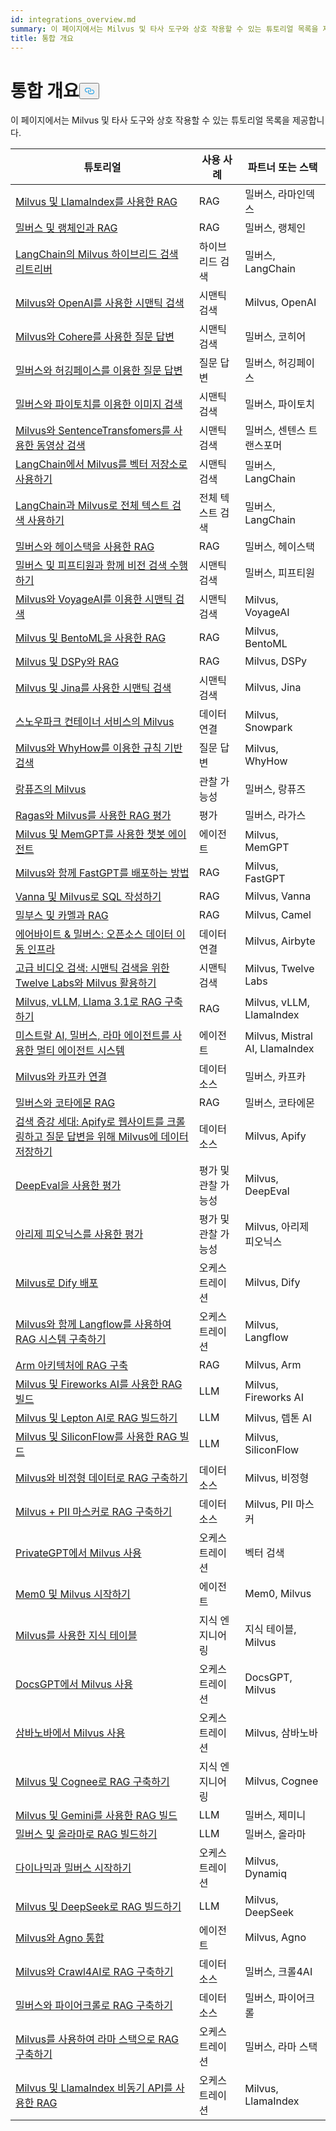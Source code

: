 ```yaml
---
id: integrations_overview.md
summary: 이 페이지에서는 Milvus 및 타사 도구와 상호 작용할 수 있는 튜토리얼 목록을 제공합니다.
title: 통합 개요
---
```

<h1 id="Integrations-Overview" class="common-anchor-header">통합 개요<button data-href="#Integrations-Overview" class="anchor-icon" translate="no">
      <svg translate="no"
        aria-hidden="true"
        focusable="false"
        height="20"
        version="1.1"
        viewBox="0 0 16 16"
        width="16"
      >
        <path
          fill="#0092E4"
          fill-rule="evenodd"
          d="M4 9h1v1H4c-1.5 0-3-1.69-3-3.5S2.55 3 4 3h4c1.45 0 3 1.69 3 3.5 0 1.41-.91 2.72-2 3.25V8.59c.58-.45 1-1.27 1-2.09C10 5.22 8.98 4 8 4H4c-.98 0-2 1.22-2 2.5S3 9 4 9zm9-3h-1v1h1c1 0 2 1.22 2 2.5S13.98 12 13 12H9c-.98 0-2-1.22-2-2.5 0-.83.42-1.64 1-2.09V6.25c-1.09.53-2 1.84-2 3.25C6 11.31 7.55 13 9 13h4c1.45 0 3-1.69 3-3.5S14.5 6 13 6z"
        ></path>
      </svg>
    </button></h1><p>이 페이지에서는 Milvus 및 타사 도구와 상호 작용할 수 있는 튜토리얼 목록을 제공합니다.</p>
<table>
<thead>
<tr><th>튜토리얼</th><th>사용 사례</th><th>파트너 또는 스택</th></tr>
</thead>
<tbody>
<tr><td><a href="/docs/ko/integrate_with_llamaindex.md">Milvus 및 LlamaIndex를 사용한 RAG</a></td><td>RAG</td><td>밀버스, 라마인덱스</td></tr>
<tr><td><a href="/docs/ko/integrate_with_langchain.md">밀버스 및 랭체인과 RAG</a></td><td>RAG</td><td>밀버스, 랭체인</td></tr>
<tr><td><a href="/docs/ko/milvus_hybrid_search_retriever.md">LangChain의 Milvus 하이브리드 검색 리트리버</a></td><td>하이브리드 검색</td><td>밀버스, LangChain</td></tr>
<tr><td><a href="/docs/ko/integrate_with_openai.md">Milvus와 OpenAI를 사용한 시맨틱 검색</a></td><td>시맨틱 검색</td><td>Milvus, OpenAI</td></tr>
<tr><td><a href="/docs/ko/integrate_with_cohere.md">Milvus와 Cohere를 사용한 질문 답변</a></td><td>시맨틱 검색</td><td>밀버스, 코히어</td></tr>
<tr><td><a href="/docs/ko/integrate_with_hugging-face.md">밀버스와 허깅페이스를 이용한 질문 답변</a></td><td>질문 답변</td><td>밀버스, 허깅페이스</td></tr>
<tr><td><a href="/docs/ko/integrate_with_pytorch.md">밀버스와 파이토치를 이용한 이미지 검색</a></td><td>시맨틱 검색</td><td>밀버스, 파이토치</td></tr>
<tr><td><a href="/docs/ko/integrate_with_sentencetransformers.md">Milvus와 SentenceTransfomers를 사용한 동영상 검색</a></td><td>시맨틱 검색</td><td>밀버스, 센텐스 트랜스포머</td></tr>
<tr><td><a href="/docs/ko/basic_usage_langchain.md">LangChain에서 Milvus를 벡터 저장소로 사용하기</a></td><td>시맨틱 검색</td><td>밀버스, LangChain</td></tr>
<tr><td><a href="/docs/ko/full_text_search_with_langchain.md">LangChain과 Milvus로 전체 텍스트 검색 사용하기</a></td><td>전체 텍스트 검색</td><td>밀버스, LangChain</td></tr>
<tr><td><a href="/docs/ko/integrate_with_haystack.md">밀버스와 헤이스택을 사용한 RAG</a></td><td>RAG</td><td>밀버스, 헤이스택</td></tr>
<tr><td><a href="/docs/ko/integrate_with_voxel51.md">밀버스 및 피프티원과 함께 비전 검색 수행하기</a></td><td>시맨틱 검색</td><td>밀버스, 피프티원</td></tr>
<tr><td><a href="/docs/ko/integrate_with_voyageai.md">Milvus와 VoyageAI를 이용한 시맨틱 검색</a></td><td>시맨틱 검색</td><td>Milvus, VoyageAI</td></tr>
<tr><td><a href="/docs/ko/integrate_with_bentoml.md">Milvus 및 BentoML을 사용한 RAG</a></td><td>RAG</td><td>Milvus, BentoML</td></tr>
<tr><td><a href="/docs/ko/integrate_with_dspy.md">Milvus 및 DSPy와 RAG</a></td><td>RAG</td><td>Milvus, DSPy</td></tr>
<tr><td><a href="/docs/ko/integrate_with_jina.md">Milvus 및 Jina를 사용한 시맨틱 검색</a></td><td>시맨틱 검색</td><td>Milvus, Jina</td></tr>
<tr><td><a href="/docs/ko/integrate_with_snowpark.md">스노우파크 컨테이너 서비스의 Milvus</a></td><td>데이터 연결</td><td>Milvus, Snowpark</td></tr>
<tr><td><a href="/docs/ko/integrate_with_whyhow.md">Milvus와 WhyHow를 이용한 규칙 기반 검색</a></td><td>질문 답변</td><td>Milvus, WhyHow</td></tr>
<tr><td><a href="/docs/ko/integrate_with_langfuse.md">랑퓨즈의 Milvus</a></td><td>관찰 가능성</td><td>밀버스, 랑퓨즈</td></tr>
<tr><td><a href="/docs/ko/integrate_with_ragas.md">Ragas와 Milvus를 사용한 RAG 평가</a></td><td>평가</td><td>밀버스, 라가스</td></tr>
<tr><td><a href="/docs/ko/integrate_with_memgpt.md">Milvus 및 MemGPT를 사용한 챗봇 에이전트</a></td><td>에이전트</td><td>Milvus, MemGPT</td></tr>
<tr><td><a href="/docs/ko/integrate_with_fastgpt.md">Milvus와 함께 FastGPT를 배포하는 방법</a></td><td>RAG</td><td>Milvus, FastGPT</td></tr>
<tr><td><a href="/docs/ko/integrate_with_vanna.md">Vanna 및 Milvus로 SQL 작성하기</a></td><td>RAG</td><td>Milvus, Vanna</td></tr>
<tr><td><a href="/docs/ko/integrate_with_camel.md">밀부스 및 카멜과 RAG</a></td><td>RAG</td><td>Milvus, Camel</td></tr>
<tr><td><a href="/docs/ko/integrate_with_airbyte.md">에어바이트 &amp; 밀버스: 오픈소스 데이터 이동 인프라</a></td><td>데이터 연결</td><td>Milvus, Airbyte</td></tr>
<tr><td><a href="/docs/ko/video_search_with_twelvelabs_and_milvus.md">고급 비디오 검색: 시맨틱 검색을 위한 Twelve Labs와 Milvus 활용하기</a></td><td>시맨틱 검색</td><td>Milvus, Twelve Labs</td></tr>
<tr><td><a href="/docs/ko/milvus_rag_with_vllm.md">Milvus, vLLM, Llama 3.1로 RAG 구축하기</a></td><td>RAG</td><td>Milvus, vLLM, LlamaIndex</td></tr>
<tr><td><a href="/docs/ko/llama_agents_metadata.md">미스트랄 AI, 밀버스, 라마 에이전트를 사용한 멀티 에이전트 시스템</a></td><td>에이전트</td><td>Milvus, Mistral AI, LlamaIndex</td></tr>
<tr><td><a href="/docs/ko/kafka-connect-milvus.md">Milvus와 카프카 연결</a></td><td>데이터 소스</td><td>밀버스, 카프카</td></tr>
<tr><td><a href="/docs/ko/kotaemon_with_milvus.md">밀버스와 코타에몬 RAG</a></td><td>RAG</td><td>밀버스, 코타에몬</td></tr>
<tr><td><a href="/docs/ko/apify_milvus_rag.md">검색 증강 세대: Apify로 웹사이트를 크롤링하고 질문 답변을 위해 Milvus에 데이터 저장하기</a></td><td>데이터 소스</td><td>Milvus, Apify</td></tr>
<tr><td><a href="/docs/ko/evaluation_with_deepeval.md">DeepEval을 사용한 평가</a></td><td>평가 및 관찰 가능성</td><td>Milvus, DeepEval</td></tr>
<tr><td><a href="/docs/ko/evaluation_with_phoenix.md">아리제 피오닉스를 사용한 평가</a></td><td>평가 및 관찰 가능성</td><td>Milvus, 아리제 피오닉스</td></tr>
<tr><td><a href="/docs/ko/dify_with_milvus.md">Milvus로 Dify 배포</a></td><td>오케스트레이션</td><td>Milvus, Dify</td></tr>
<tr><td><a href="/docs/ko/rag_with_langflow.md">Milvus와 함께 Langflow를 사용하여 RAG 시스템 구축하기</a></td><td>오케스트레이션</td><td>Milvus, Langflow</td></tr>
<tr><td><a href="/docs/ko/build_rag_on_arm.md">Arm 아키텍처에 RAG 구축</a></td><td>RAG</td><td>Milvus, Arm</td></tr>
<tr><td><a href="/docs/ko/build_RAG_with_milvus_and_fireworks.md">Milvus 및 Fireworks AI를 사용한 RAG 빌드</a></td><td>LLM</td><td>Milvus, Fireworks AI</td></tr>
<tr><td><a href="/docs/ko/build_RAG_with_milvus_and_lepton.md">Milvus 및 Lepton AI로 RAG 빌드하기</a></td><td>LLM</td><td>Milvus, 렙톤 AI</td></tr>
<tr><td><a href="/docs/ko/build_RAG_with_milvus_and_siliconflow">Milvus 및 SiliconFlow를 사용한 RAG 빌드</a></td><td>LLM</td><td>Milvus, SiliconFlow</td></tr>
<tr><td><a href="/docs/ko/rag_with_milvus_and_unstructured.md">Milvus와 비정형 데이터로 RAG 구축하기</a></td><td>데이터 소스</td><td>Milvus, 비정형</td></tr>
<tr><td><a href="/docs/ko/RAG_with_pii_and_milvus.md">Milvus + PII 마스커로 RAG 구축하기</a></td><td>데이터 소스</td><td>Milvus, PII 마스커</td></tr>
<tr><td><a href="/docs/ko/use_milvus_in_private_gpt.md">PrivateGPT에서 Milvus 사용</a></td><td>오케스트레이션</td><td>벡터 검색</td></tr>
<tr><td><a href="/docs/ko/quickstart_mem0_with_milvus.md">Mem0 및 Milvus 시작하기</a></td><td>에이전트</td><td>Mem0, Milvus</td></tr>
<tr><td><a href="/docs/ko/knowledge_table_with_milvus.md">Milvus를 사용한 지식 테이블</a></td><td>지식 엔지니어링</td><td>지식 테이블, Milvus</td></tr>
<tr><td><a href="/docs/ko/use_milvus_in_docsgpt.md">DocsGPT에서 Milvus 사용</a></td><td>오케스트레이션</td><td>DocsGPT, Milvus</td></tr>
<tr><td><a href="/docs/ko/use_milvus_with_sambanova.md">삼바노바에서 Milvus 사용</a></td><td>오케스트레이션</td><td>Milvus, 삼바노바</td></tr>
<tr><td><a href="/docs/ko/build_RAG_with_milvus_and_cognee.md">Milvus 및 Cognee로 RAG 구축하기</a></td><td>지식 엔지니어링</td><td>Milvus, Cognee</td></tr>
<tr><td><a href="/docs/ko/build_RAG_with_milvus_and_gemini.md">Milvus 및 Gemini를 사용한 RAG 빌드</a></td><td>LLM</td><td>밀버스, 제미니</td></tr>
<tr><td><a href="/docs/ko/build_RAG_with_milvus_and_ollama.md">밀버스 및 올라마로 RAG 빌드하기</a></td><td>LLM</td><td>밀버스, 올라마</td></tr>
<tr><td><a href="/docs/ko/milvus_rag_with_dynamiq.md">다이나믹과 밀버스 시작하기</a></td><td>오케스트레이션</td><td>Milvus, Dynamiq</td></tr>
<tr><td><a href="/docs/ko/build_RAG_with_milvus_and_deepseek.md">Milvus 및 DeepSeek로 RAG 빌드하기</a></td><td>LLM</td><td>Milvus, DeepSeek</td></tr>
<tr><td><a href="/docs/ko/integrate_with_phidata.md">Milvus와 Agno 통합</a></td><td>에이전트</td><td>Milvus, Agno</td></tr>
<tr><td><a href="/docs/ko/build_RAG_with_milvus_and_crawl4ai.md">Milvus와 Crawl4AI로 RAG 구축하기</a></td><td>데이터 소스</td><td>밀버스, 크롤4AI</td></tr>
<tr><td><a href="/docs/ko/build_RAG_with_milvus_and_firecrawl.md">밀버스와 파이어크롤로 RAG 구축하기</a></td><td>데이터 소스</td><td>밀버스, 파이어크롤</td></tr>
<tr><td><a href="/docs/ko/llama_stack_with_milvus.md">Milvus를 사용하여 라마 스택으로 RAG 구축하기</a></td><td>오케스트레이션</td><td>밀버스, 라마 스택</td></tr>
<tr><td><a href="/docs/ko/llamaindex_milvus_async.md">Milvus 및 LlamaIndex 비동기 API를 사용한 RAG</a></td><td>오케스트레이션</td><td>Milvus, LlamaIndex</td></tr>
</tbody>
</table>
